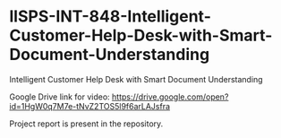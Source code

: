 # llSPS-INT-848-Intelligent-Customer-Help-Desk-with-Smart-Document-Understanding
Intelligent Customer Help Desk with Smart Document Understanding

Google Drive link for video: https://drive.google.com/open?id=1HgW0q7M7e-tNvZ2TOS5l9f6arLAJsfra

Project report is present in the repository.
